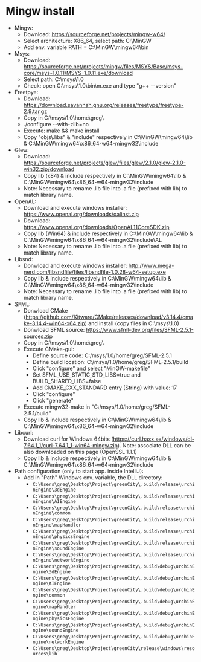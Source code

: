 # Mingw install
* Mingw:
  * Download: https://sourceforge.net/projects/mingw-w64/
  * Select architecture: X86_64, select path: C:\MinGW
  * Add env. variable PATH = C:\MinGW\mingw64\bin
* Msys:
  * Download: https://sourceforge.net/projects/mingw/files/MSYS/Base/msys-core/msys-1.0.11/MSYS-1.0.11.exe/download
  * Select path: C:\msys\1.0
  * Check: open C:\msys\1.0\bin\m.exe and type "g++ --version"
* Freetpye:
  * Download: https://download.savannah.gnu.org/releases/freetype/freetype-2.9.tar.gz
  * Copy in C:\msys\1.0\home\greg\
  * ./configure --with-zlib=no
  * Execute: make && make install
  * Copy "objs\\\.libs" & "include" respectively in C:\MinGW\mingw64\lib & C:\MinGW\mingw64\x86_64-w64-mingw32\include
* Glew: 
  * Download: https://sourceforge.net/projects/glew/files/glew/2.1.0/glew-2.1.0-win32.zip/download
  * Copy lib (x84) & include respectively in C:\MinGW\mingw64\lib & C:\MinGW\mingw64\x86_64-w64-mingw32\include
  * Note: Necessary to rename .lib file into .a file (prefixed with lib) to match library name.
* OpenAL:
  * Download and execute windows installer: https://www.openal.org/downloads/oalinst.zip 
  * Download: https://www.openal.org/downloads/OpenAL11CoreSDK.zip
  * Copy lib (Win64) & include respectively in C:\MinGW\mingw64\lib & C:\MinGW\mingw64\x86_64-w64-mingw32\include\AL
  * Note: Necessary to rename .lib file into .a file (prefixed with lib) to match library name.
* Libsnd:
  * Donwload and execute windows installer: http://www.mega-nerd.com/libsndfile/files/libsndfile-1.0.28-w64-setup.exe
  * Copy lib & include respectively in C:\MinGW\mingw64\lib & C:\MinGW\mingw64\x86_64-w64-mingw32\include
  * Note: Necessary to rename .lib file into .a file (prefixed with lib) to match library name.
* SFML:
  * Donwload CMake (https://github.com/Kitware/CMake/releases/download/v3.14.4/cmake-3.14.4-win64-x64.zip) and install (copy files in C:\msys\1.0)
  * Donwload SFML source: https://www.sfml-dev.org/files/SFML-2.5.1-sources.zip
  * Copy in C:\msys\1.0\home\greg\
  * Execute CMake-gui:
    * Define source code: C:/msys/1.0/home/greg/SFML-2.5.1
    * Define build location: C:/msys/1.0/home/greg/SFML-2.5.1/build
    * Click "configure" and select "MinGW-makefile"
    * Set SFML_USE_STATIC_STD_LIBS=true and BUILD_SHARED_LIBS=false
    * Add CMAKE_CXX_STANDARD entry (String) with value: 17
    * Click "configure"
    * Click "generate"
  * Execute mingw32-make in "C:/msys/1.0/home/greg/SFML-2.5.1/build"
  * Copy lib & include respectively in C:\MinGW\mingw64\lib & C:\MinGW\mingw64\x86_64-w64-mingw32\include
* Libcurl:
  * Download curl for Windows 64bits (https://curl.haxx.se/windows/dl-7.64.1_1/curl-7.64.1_1-win64-mingw.zip). Note: associate DLL can be also downloaded on this page (OpenSSL 1.1.1)
  * Copy lib & include respectively in C:\MinGW\mingw64\lib & C:\MinGW\mingw64\x86_64-w64-mingw32\include
* Path configuration (only to start app. inside IntelliJ):
  * Add in "Path" Windows env. variable, the DLL directory:
    * `C:\Users\greg\Desktop\Project\greenCity\.build\release\urchinEngine\3dEngine`
    * `C:\Users\greg\Desktop\Project\greenCity\.build\release\urchinEngine\AIEngine`
    * `C:\Users\greg\Desktop\Project\greenCity\.build\release\urchinEngine\common`
    * `C:\Users\greg\Desktop\Project\greenCity\.build\release\urchinEngine\mapHandler`
    * `C:\Users\greg\Desktop\Project\greenCity\.build\release\urchinEngine\physicsEngine`
    * `C:\Users\greg\Desktop\Project\greenCity\.build\release\urchinEngine\soundEngine`
    * `C:\Users\greg\Desktop\Project\greenCity\.build\release\urchinEngine\networkEngine`
    * `C:\Users\greg\Desktop\Project\greenCity\.build\debug\urchinEngine\3dEngine`
    * `C:\Users\greg\Desktop\Project\greenCity\.build\debug\urchinEngine\AIEngine`
    * `C:\Users\greg\Desktop\Project\greenCity\.build\debug\urchinEngine\common`
    * `C:\Users\greg\Desktop\Project\greenCity\.build\debug\urchinEngine\mapHandler`
    * `C:\Users\greg\Desktop\Project\greenCity\.build\debug\urchinEngine\physicsEngine`
    * `C:\Users\greg\Desktop\Project\greenCity\.build\debug\urchinEngine\soundEngine`
    * `C:\Users\greg\Desktop\Project\greenCity\.build\debug\urchinEngine\networkEngine`
    * `C:\Users\greg\Desktop\Project\greenCity\release\windows\resources\lib`
